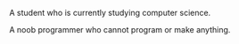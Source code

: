 A student who is currently studying computer science.

A noob programmer who cannot program or make anything.


<!---
NeedSuqqort/NeedSuqqort is a ✨ special ✨ repository because its `README.md` (this file) appears on your GitHub profile.
You can click the Preview link to take a look at your changes.
--->

